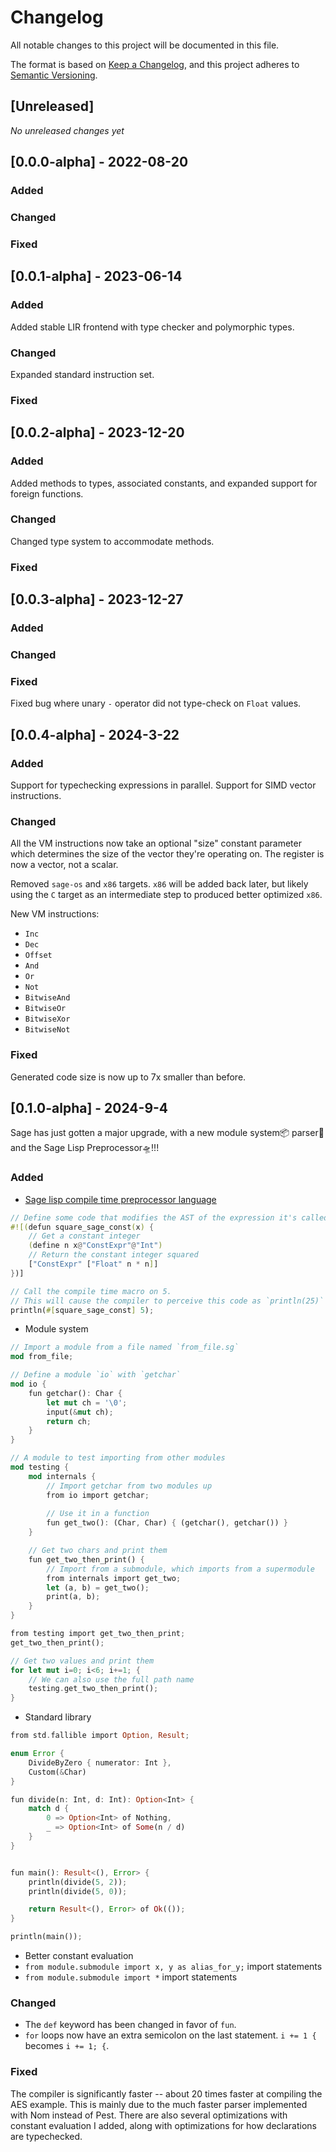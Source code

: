 # Changelog
All notable changes to this project will be documented in this file.

The format is based on [Keep a Changelog](https://keepachangelog.com/en/1.0.0/),
and this project adheres to [Semantic Versioning](https://semver.org/spec/v2.0.0.html).

## [Unreleased]

*No unreleased changes yet*

## [0.0.0-alpha] - 2022-08-20

### Added

### Changed

### Fixed

## [0.0.1-alpha] - 2023-06-14

### Added

Added stable LIR frontend with type checker and polymorphic types.

### Changed

Expanded standard instruction set.

### Fixed

## [0.0.2-alpha] - 2023-12-20

### Added

Added methods to types, associated constants, and expanded support for foreign functions.

### Changed

Changed type system to accommodate methods.

### Fixed

## [0.0.3-alpha] - 2023-12-27

### Added

### Changed

### Fixed

Fixed bug where unary `-` operator did not type-check on `Float` values.

## [0.0.4-alpha] - 2024-3-22

### Added

Support for typechecking expressions in parallel. Support for SIMD vector instructions.

### Changed

All the VM instructions now take an optional "size" constant parameter which determines the size of the vector they're operating on. The register is now a vector, not a scalar.

Removed `sage-os` and `x86` targets. `x86` will be added back later, but likely using the `C` target as an intermediate step to produced better optimized `x86`.

New VM instructions:
- `Inc`
- `Dec`
- `Offset`
- `And`
- `Or`
- `Not`
- `BitwiseAnd`
- `BitwiseOr`
- `BitwiseXor`
- `BitwiseNot`

### Fixed

Generated code size is now up to 7x smaller than before. 

## [0.1.0-alpha] - 2024-9-4

Sage has just gotten a major upgrade, with a new module system📦 parser📝 and the Sage Lisp Preprocessor🛸!!!

### Added

- [Sage lisp compile time preprocessor language](https://github.com/adam-mcdaniel/sage-lisp)
```rs
// Define some code that modifies the AST of the expression it's called on
#![(defun square_sage_const(x) {
    // Get a constant integer
    (define n x@"ConstExpr"@"Int")
    // Return the constant integer squared
    ["ConstExpr" ["Float" n * n]]
})]

// Call the compile time macro on 5.
// This will cause the compiler to perceive this code as `println(25)`
println(#[square_sage_const] 5);
```

- Module system

```rs
// Import a module from a file named `from_file.sg`
mod from_file;

// Define a module `io` with `getchar`
mod io {
    fun getchar(): Char {
        let mut ch = '\0';
        input(&mut ch);
        return ch;
    }
}

// A module to test importing from other modules
mod testing {
    mod internals {
        // Import getchar from two modules up
        from io import getchar;
        
        // Use it in a function
        fun get_two(): (Char, Char) { (getchar(), getchar()) }
    }

    // Get two chars and print them
    fun get_two_then_print() {
        // Import from a submodule, which imports from a supermodule
        from internals import get_two;
        let (a, b) = get_two();
        print(a, b);
    }
}

from testing import get_two_then_print;
get_two_then_print();

// Get two values and print them
for let mut i=0; i<6; i+=1; {
    // We can also use the full path name
 	testing.get_two_then_print();
}
```

- Standard library

```rs
from std.fallible import Option, Result;

enum Error {
    DivideByZero { numerator: Int },
    Custom(&Char)
}

fun divide(n: Int, d: Int): Option<Int> {
    match d {
        0 => Option<Int> of Nothing,
        _ => Option<Int> of Some(n / d)
    }
}


fun main(): Result<(), Error> {
    println(divide(5, 2));
    println(divide(5, 0));

    return Result<(), Error> of Ok(());
}

println(main());
```

- Better constant evaluation
- `from module.submodule import x, y as alias_for_y;` import statements
- `from module.submodule import *` import statements

### Changed

- The `def` keyword has been changed in favor of `fun`.
- `for` loops now have an extra semicolon on the last statement. `i += 1 {` becomes `i += 1; {`.

### Fixed

The compiler is significantly faster -- about 20 times faster at compiling the AES example.
This is mainly due to the much faster parser implemented with Nom instead of Pest.
There are also several optimizations with constant evaluation I added, along with optimizations
for how declarations are typechecked.